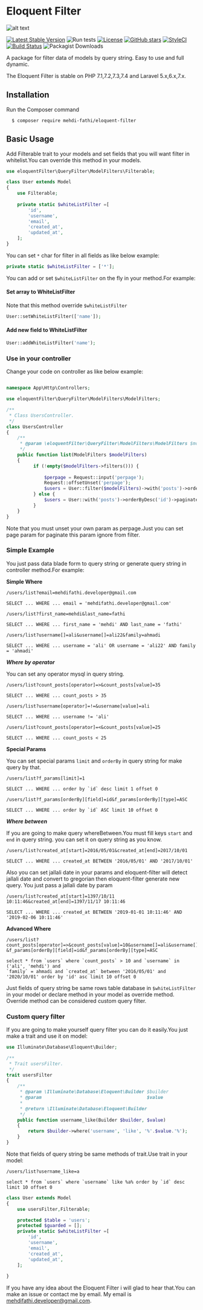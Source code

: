 # Eloquent Filter


![alt text](./eloquent-filter.jpg "eloquent-filter")

[![Latest Stable Version](https://poser.pugx.org/mehdi-fathi/eloquent-filter/v/stable)](https://packagist.org/packages/mehdi-fathi/eloquent-filter)
![Run tests](https://github.com/mehdi-fathi/eloquent-filter/workflows/Run%20tests/badge.svg?branch=master)
[![License](https://poser.pugx.org/mehdi-fathi/eloquent-filter/license)](https://packagist.org/packages/mehdi-fathi/eloquent-filter)
[![GitHub stars](https://img.shields.io/github/stars/mehdi-fathi/eloquent-filter)](https://github.com/mehdi-fathi/eloquent-filter/stargazers)
[![StyleCI](https://github.styleci.io/repos/149638067/shield?branch=master)](https://github.styleci.io/repos/149638067)
[![Build Status](https://travis-ci.org/mehdi-fathi/eloquent-filter.svg?branch=master)](https://travis-ci.org/mehdi-fathi/eloquent-filter)
![Packagist Downloads](https://img.shields.io/packagist/dm/mehdi-fathi/eloquent-filter)

A package for filter data of models by query string. Easy to use and full dynamic.

The Eloquent Filter is stable on PHP 7.1,7.2,7.3,7.4 and Laravel 5.x,6.x,7.x.

## Installation

Run the Composer command

      $ composer require mehdi-fathi/eloquent-filter

## Basic Usage

Add Filterable trait to your models and set fields that you will want filter in whitelist.You can override this method in your models.

```php
use eloquentFilter\QueryFilter\ModelFilters\Filterable;

class User extends Model
{
    use Filterable;
    
    private static $whiteListFilter =[
        'id',
        'username',
        'email',
        'created_at',
        'updated_at',
    ];
}
```
You can set `*` char for filter in all fields as like below example:
 
```php
private static $whiteListFilter = ['*'];
```
You can add or set `$whiteListFilter` on the fly in your method.For example:

#### Set array to WhiteListFilter
Note that this method override `$whiteListFilter`
```php
User::setWhiteListFilter(['name']); 
```
#### Add new field to WhiteListFilter
```php
User::addWhiteListFilter('name'); 
```

### Use in your controller

Change your code on controller as like below example:

```php

namespace App\Http\Controllers;

use eloquentFilter\QueryFilter\ModelFilters\ModelFilters;

/**
 * Class UsersController.
 */
class UsersController
{
    /**
     * @param \eloquentFilter\QueryFilter\ModelFilters\ModelFilters $modelFilters
     */
    public function list(ModelFilters $modelFilters)
    {
          if (!empty($modelFilters->filters())) {
          
              $perpage = Request::input('perpage');
              Request::offsetUnset('perpage');
              $users = User::filter($modelFilters)->with('posts')->orderByDesc('id')->paginate($perpage,['*'],'page');
          } else {
              $users = User::with('posts')->orderByDesc('id')->paginate(10);
          }
    }
}
```

Note that you must unset your own param as perpage.Just you can set page param for paginate this param ignore from filter.

### Simple Example

You just pass data blade form to query string or generate query string in controller method.For example:

**Simple Where**
```
/users/list?email=mehdifathi.developer@gmail.com

SELECT ... WHERE ... email = 'mehdifathi.developer@gmail.com'
```

```
/users/list?first_name=mehdi&last_name=fathi

SELECT ... WHERE ... first_name = 'mehdi' AND last_name = 'fathi'
```

```
/users/list?username[]=ali&username[]=ali22&family=ahmadi

SELECT ... WHERE ... username = 'ali' OR username = 'ali22' AND family = 'ahmadi'
```
***Where by operator***

You can set any operator mysql in query string.

```
/users/list?count_posts[operator]=>&count_posts[value]=35

SELECT ... WHERE ... count_posts > 35
```
```
/users/list?username[operator]=!=&username[value]=ali

SELECT ... WHERE ... username != 'ali'
```
```
/users/list?count_posts[operator]=<&count_posts[value]=25

SELECT ... WHERE ... count_posts < 25
```

****Special Params****

You can set special params `limit` and `orderBy` in query string for make query by that.
```
/users/list?f_params[limit]=1

SELECT ... WHERE ... order by `id` desc limit 1 offset 0
```

```
/users/list?f_params[orderBy][field]=id&f_params[orderBy][type]=ASC

SELECT ... WHERE ... order by `id` ASC limit 10 offset 0
```
***Where between***

If you are going to make query whereBetween.You must fill keys `start` and `end` in query string.
you can set it on query string as you know.

```
/users/list?created_at[start]=2016/05/01&created_at[end]=2017/10/01

SELECT ... WHERE ... created_at BETWEEN '2016/05/01' AND '2017/10/01'
```

Also you can set jallali date in your params and eloquent-filter will detect jallali date and convert to gregorian then eloquent-filter generate new query. You just pass a jallali date by param

```
/users/list?created_at[start]=1397/10/11 10:11:46&created_at[end]=1397/11/17 10:11:46

SELECT ... WHERE ... created_at BETWEEN '2019-01-01 10:11:46' AND '2019-02-06 10:11:46'
``` 

****Advanced Where****
```
/users/list?count_posts[operator]=>&count_posts[value]=10&username[]=ali&username[]=mehdi&family=ahmadi&created_at[start]=2016/05/01&created_at[end]=2020/10/01
&f_params[orderBy][field]=id&f_params[orderBy][type]=ASC

select * from `users` where `count_posts` > 10 and `username` in ('ali', 'mehdi') and 
`family` = ahmadi and `created_at` between '2016/05/01' and '2020/10/01' order by 'id' asc limit 10 offset 0
```

Just fields of query string be same rows table database in `$whiteListFilter` in your model or declare method in your model as override method.
Override method can be considered custom query filter.

### Custom query filter
If you are going to make yourself query filter you can do it easily.You just make a trait and use it on model:

```php
use Illuminate\Database\Eloquent\Builder;

/**
 * Trait usersFilter.
 */
trait usersFilter
{
    /**
     * @param \Illuminate\Database\Eloquent\Builder $builder
     * @param                                       $value
     *
     * @return \Illuminate\Database\Eloquent\Builder
     */
    public function username_like(Builder $builder, $value)
    {
        return $builder->where('username', 'like', '%'.$value.'%');
    }
}
```

Note that fields of query string be same methods of trait.Use trait in your model:

```
/users/list?username_like=a

select * from `users` where `username` like %a% order by `id` desc limit 10 offset 0
```

```php
class User extends Model
{
    use usersFilter,Filterable;

    protected $table = 'users';
    protected $guarded = [];
    private static $whiteListFilter =[
        'id',
        'username',
        'email',
        'created_at',
        'updated_at',
    ];
    
}
```
If you have any idea about the Eloquent Filter i will glad to hear that.You can make an issue or contact me by email. My email is mehdifathi.developer@gmail.com.
